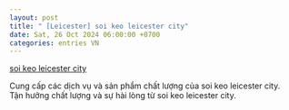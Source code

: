 ```yaml
---
layout: post
title: " [Leicester] soi keo leicester city"
date: Sat, 26 Oct 2024 06:00:00 +0700
categories: entries VN
---
```

[soi keo leicester city](https://hnue.edu.vn/k9eWflmZh58VWr6n4Lrxj1K4Zmka6Y3RfEyP2yxyOm)

Cung cấp các dịch vụ và sản phẩm chất lượng của soi keo leicester city. Tận hưởng chất lượng và sự hài lòng từ soi keo leicester city.️

